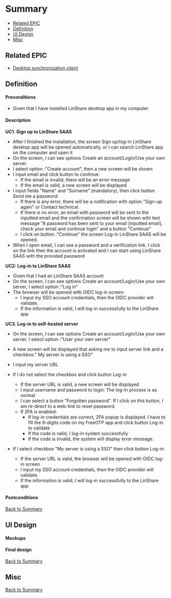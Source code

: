 # Summary

* [Related EPIC](#related-epic)
* [Definition](#definition)
* [UI Design](#ui-design)
* [Misc](#misc)

## Related EPIC

* [Desktop synchronization client](./README.md)

## Definition

#### Preconditions

- Given that I have installed LinShare desktop app in my computer

#### Description

**UC1. Sign up to LinShare SAAS**

- After I finished the installation, the screen Sign up/log-in LinShare desktop app will be opened automatically, or I can search LinShare app on the computer and open it
- On the screen, I can see options Create an account/Login/Use your own server
- I select option :"Create account", then a new screen will be shown
- I input email and click button to continue:
   - If the email is invalid, there will be an error message
   - If the email is valid, a new screen will be displayed
- I input fields "Name" and "Surname" (mandatory), then click button Send me a password:
   - If there is any error, there will be a notification with option "Sign-up again" or Contact technical. 
   - If there is no error, an email with password will be sent to the inputted email and the confirmation screen will be shown with text message "A password has been sent to your email [inputted email], check your email and continue login" and a button "Continue"
   - I click on button :"Continue" the screen Log-in LinShare SAAS will be opened.
- When I open email, I can see a password and a verification link. I click on the link then the account is activated and I can start using LinShare SAAS with the provided password

**UC2: Log-in to LinShare SAAS**

- Given that I had an LinShare SAAS account 
- On the screen, I can see options Create an account/Login/Use your own server, I select option :"Log in"
- The browser will be opened with OIDC log-in screen:
   - I input my SSO account credentials, then the OIDC provider will validate.
   - If the information is valid, I will log-in successfully to the LinShare app

**UC3. Log-in to self-hosted server**

- On the screen, I can see options Create an account/Login/Use your own server, I select option :"User your own server"
- A new screen will be displayed that asking me to input server link and a checkbox:" My server is using a SSO"
- I input my server URL
- If I do not select the checkbox and click button Log-in
   - If the server URL is valid, a new screen will be displayed 
   - I input username and password to login: The log-in process is as normal
   - I can select a button "Forgotten password". If I click on this button, I am re-direct to a web-link to reset password. 
   - If 2FA is enabled:
      - If log-in credentials are correct, 2FA popup is displayed. I have to fill the 6-digits code on my FreeOTP app and click button Log-in to validate 
      - If the code is valid, I log-in system successfully
      - If the code is invalid, the system will display error message.

- If I select checkbox "My server is using a SSO" then click button Log-in:
   - If the server URL is valid, the browser will be opened with OIDC log-in screen
   - I input my SSO account credentials, then the OIDC provider will validate.
   - If the information is valid, I will log-in successfully to the LinShare app

#### Postconditions


[Back to Summary](#summary)

## UI Design

#### Mockups

#### Final design

[Back to Summary](#summary)

## Misc

[Back to Summary](#summary)



